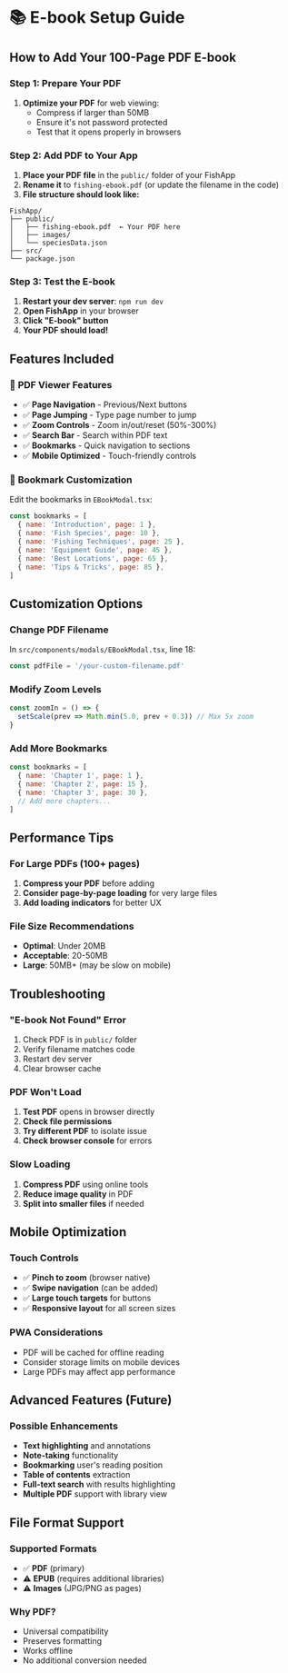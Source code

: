 # 📚 E-book Setup Guide

## How to Add Your 100-Page PDF E-book

### Step 1: Prepare Your PDF
1. **Optimize your PDF** for web viewing:
   - Compress if larger than 50MB
   - Ensure it's not password protected
   - Test that it opens properly in browsers

### Step 2: Add PDF to Your App
1. **Place your PDF file** in the `public/` folder of your FishApp
2. **Rename it** to `fishing-ebook.pdf` (or update the filename in the code)
3. **File structure should look like:**
```
FishApp/
├── public/
│   ├── fishing-ebook.pdf  ← Your PDF here
│   ├── images/
│   └── speciesData.json
├── src/
└── package.json
```

### Step 3: Test the E-book
1. **Restart your dev server**: `npm run dev`
2. **Open FishApp** in your browser
3. **Click "E-book" button**
4. **Your PDF should load!**

## Features Included

### 📖 **PDF Viewer Features**
- ✅ **Page Navigation** - Previous/Next buttons
- ✅ **Page Jumping** - Type page number to jump
- ✅ **Zoom Controls** - Zoom in/out/reset (50%-300%)
- ✅ **Search Bar** - Search within PDF text
- ✅ **Bookmarks** - Quick navigation to sections
- ✅ **Mobile Optimized** - Touch-friendly controls

### 🔖 **Bookmark Customization**
Edit the bookmarks in `EBookModal.tsx`:
```javascript
const bookmarks = [
  { name: 'Introduction', page: 1 },
  { name: 'Fish Species', page: 10 },
  { name: 'Fishing Techniques', page: 25 },
  { name: 'Equipment Guide', page: 45 },
  { name: 'Best Locations', page: 65 },
  { name: 'Tips & Tricks', page: 85 },
]
```

## Customization Options

### Change PDF Filename
In `src/components/modals/EBookModal.tsx`, line 18:
```javascript
const pdfFile = '/your-custom-filename.pdf'
```

### Modify Zoom Levels
```javascript
const zoomIn = () => {
  setScale(prev => Math.min(5.0, prev + 0.3)) // Max 5x zoom
}
```

### Add More Bookmarks
```javascript
const bookmarks = [
  { name: 'Chapter 1', page: 1 },
  { name: 'Chapter 2', page: 15 },
  { name: 'Chapter 3', page: 30 },
  // Add more chapters...
]
```

## Performance Tips

### For Large PDFs (100+ pages)
1. **Compress your PDF** before adding
2. **Consider page-by-page loading** for very large files
3. **Add loading indicators** for better UX

### File Size Recommendations
- **Optimal**: Under 20MB
- **Acceptable**: 20-50MB  
- **Large**: 50MB+ (may be slow on mobile)

## Troubleshooting

### "E-book Not Found" Error
1. Check PDF is in `public/` folder
2. Verify filename matches code
3. Restart dev server
4. Clear browser cache

### PDF Won't Load
1. **Test PDF** opens in browser directly
2. **Check file permissions**
3. **Try different PDF** to isolate issue
4. **Check browser console** for errors

### Slow Loading
1. **Compress PDF** using online tools
2. **Reduce image quality** in PDF
3. **Split into smaller files** if needed

## Mobile Optimization

### Touch Controls
- ✅ **Pinch to zoom** (browser native)
- ✅ **Swipe navigation** (can be added)
- ✅ **Large touch targets** for buttons
- ✅ **Responsive layout** for all screen sizes

### PWA Considerations
- PDF will be cached for offline reading
- Consider storage limits on mobile devices
- Large PDFs may affect app performance

## Advanced Features (Future)

### Possible Enhancements
- **Text highlighting** and annotations
- **Note-taking** functionality  
- **Bookmarking** user's reading position
- **Table of contents** extraction
- **Full-text search** with results highlighting
- **Multiple PDF** support with library view

## File Format Support

### Supported Formats
- ✅ **PDF** (primary)
- ⚠️ **EPUB** (requires additional libraries)
- ⚠️ **Images** (JPG/PNG as pages)

### Why PDF?
- Universal compatibility
- Preserves formatting
- Works offline
- No additional conversion needed
